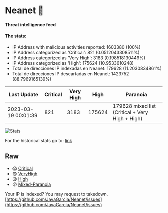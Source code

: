 # Neanet :hocho:
#### Threat intelligence feed
#### The stats:

- IP Address with malicious activities reported: 1603380 (100%)
- IP Address categorized as 'Critical':  821 (0.0512043308511%)
- IP Address categorized as 'Very High':  3183 (0.198518130449%)
- IP Address categorized as 'High':  175624 (10.9533610248)
- Total de direcciones IP indexadas en Neanet:  179628 (11.2030834861%)
- Total de direcciones IP descartadas en Neanet:  1423752 (88.7969165139%)

| Last Update | Critical | Very High | High | Paranoia |
| --- | --- | --- | --- | --- |
| 2023-03-19 00:01:39 | 821 | 3183 | 175624 | 179628 mixed list (Critical + Very High + High)|

![Stats](https://docs.google.com/spreadsheets/d/e/2PACX-1vSnaNMIXVabIpDJjufMlzH7poXnshF3mgd8Is1g9ytUEzVsP5my4Trn8f-xkoLLQ38xpL3HtmUexLo6/pubchart?oid=501124687&format=image)

For the historical stats go to: [link](/stats.csv)
## Raw
- :scream: [Critical](https://raw.githubusercontent.com/JavaGarcia/Neanet/master/blacklists/neanet_critical.txt)
- :fearful: [VeryHigh](https://raw.githubusercontent.com/JavaGarcia/Neanet/master/blacklists/neanet_veryHigh.txtt)
- :frowning: [High](https://raw.githubusercontent.com/JavaGarcia/Neanet/master/blacklists/neanet_high.txt)
- :dizzy_face: [Mixed-Paranoia](https://raw.githubusercontent.com/JavaGarcia/Neanet/master/blacklists/neanet_all.txt)


Your IP is indexed? You may request to takedown. [https://github.com/JavaGarcia/Neanet/issues](https://github.com/JavaGarcia/Neanet/issues)








































































































































































































































































































































































































































































































































































































































































































































































































































































































































































































































































































































































































































































































































































































































































































































































































































































































































































































































































































































































































































































































































































































































































































































































































































































































































































































































































































































































































































































































































































































































































































































































































































































































































































































































































































































































































































































































































































































































































































































































































































































































































































































































































































































































































































































































































































































































































































































































































































































































































































































































































































































































































































































































































































































































































































































































































































































































































































































































































































































































































































































































































































































































































































































































































































































































































































































































































































































































































































































































































































































































































































































































































































































































































































































































































































































































































































































































































































































































































































































































































































































































































































































































































































































































































































































































































































































































































































































































































































































































































































































































































































































































































































































































































































































































































































































































































































































































































































































































































































































































































































































































































































